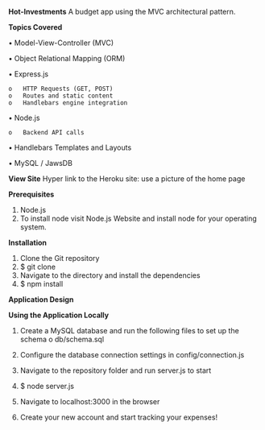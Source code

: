 **Hot-Investments**
A budget app using the MVC architectural pattern.

**Topics Covered**

•	Model-View-Controller (MVC)

•	Object Relational Mapping (ORM)

•	Express.js

	o	HTTP Requests (GET, POST)
	o	Routes and static content
	o	Handlebars engine integration

•	Node.js

	o	Backend API calls

•	Handlebars Templates and Layouts

•	MySQL / JawsDB


**View Site**
Hyper link to the Heroku site: use a picture of the home page

**Prerequisites**

1.	Node.js 
2.	To install node visit Node.js Website and install node for your
operating system.

**Installation**

1.	Clone the Git repository
2.	$ git clone <repo>
3.	Navigate to the directory and install the dependencies
4.	$ npm install

**Application Design**


**Using the Application Locally**
1.	Create a MySQL database and run the following files to set up the schema
	o	db/schema.sql

2.	Configure the database connection settings in config/connection.js
3.	Navigate to the repository folder and run server.js to start
4.	$ node server.js
5.	Navigate to localhost:3000 in the browser
6.	Create your new account and start tracking your expenses!
